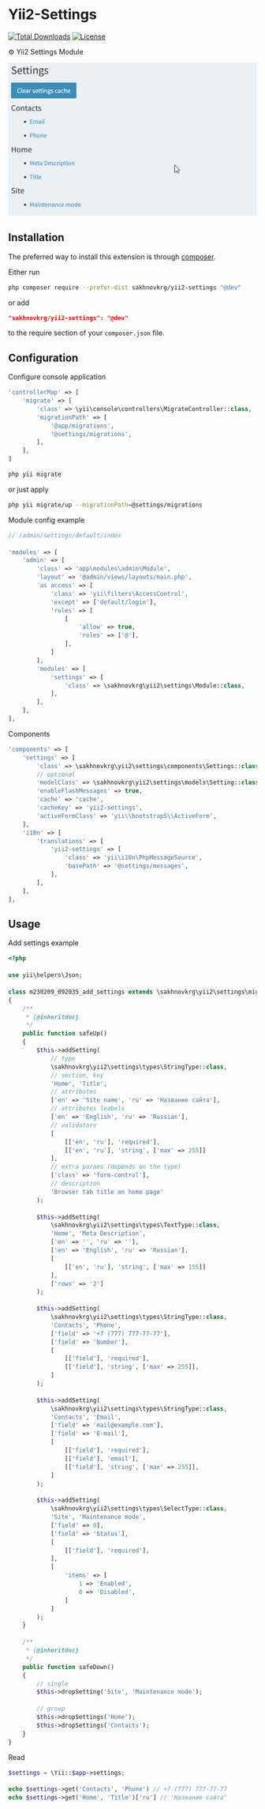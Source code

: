 # Yii2-Settings
[![Total Downloads](https://poser.pugx.org/sakhnovkrg/yii2-settings/downloads.svg)](https://packagist.org/packages/sakhnovkrg/yii2-settings)
[![License](https://poser.pugx.org/sakhnovkrg/yii2-settings/license.svg)](https://packagist.org/packages/sakhnovkrg/yii2-settings)

⚙️ Yii2 Settings Module

![showcase](https://raw.githubusercontent.com/sakhnovkrg/yii2-settings/master/docs/licecap.gif)

## Installation

The preferred way to install this extension is through [composer](http://getcomposer.org/download/).

Either run

```bash
php composer require --prefer-dist sakhnovkrg/yii2-settings "@dev"
```

or add

```json
"sakhnovkrg/yii2-settings": "@dev"
```

to the require section of your `composer.json` file.

## Configuration
Configure console application

```php
'controllerMap' => [
    'migrate' => [
        'class' => \yii\console\controllers\MigrateController::class,
        'migrationPath' => [
            '@app/migrations',
            '@settings/migrations',
        ],
    ],
]
```

```bash
php yii migrate
```

or just apply

```bash
php yii migrate/up --migrationPath=@settings/migrations
```

Module config example
```php
// /admin/settings/default/index

'modules' => [
    'admin' => [
        'class' => 'app\modules\admin\Module',
        'layout' => '@admin/views/layouts/main.php',
        'as access' => [
            'class' => 'yii\filters\AccessControl',
            'except' => ['default/login'],
            'rules' => [
                [
                    'allow' => true,
                    'roles' => ['@'],
                ],
            ]
        ],
        'modules' => [
            'settings' => [
                'class' => \sakhnovkrg\yii2\settings\Module::class,
            ],
        ],
    ],
],
```

Components

```php
'components' => [
    'settings' => [
        'class' => \sakhnovkrg\yii2\settings\components\Settings::class,
        // optional
        'modelClass' => \sakhnovkrg\yii2\settings\models\Setting::class,
        'enableFlashMessages' => true,
        'cache' => 'cache',
        'cacheKey' => 'yii2-settings',
        'activeFormClass' => 'yii\\bootstrap5\\ActiveForm',
    ],
    'i18n' => [
        'translations' => [
            'yii2-settings' => [
                'class' => 'yii\i18n\PhpMessageSource',
                'basePath' => '@settings/messages',
            ],
        ],
    ],
],
```

## Usage

Add settings example

```php
<?php

use yii\helpers\Json;

class m230209_092035_add_settings extends \sakhnovkrg\yii2\settings\migrations\Migration
{
    /**
     * {@inheritdoc}
     */
    public function safeUp()
    {
        $this->addSetting(
            // type
            \sakhnovkrg\yii2\settings\types\StringType::class,
            // section, key
            'Home', 'Title',
            // attributes
            ['en' => 'Site name', 'ru' => 'Название сайта'],
            // attributes leabels
            ['en' => 'English', 'ru' => 'Russian'],
            // validators
            [
                [['en', 'ru'], 'required'],
                [['en', 'ru'], 'string', ['max' => 255]]
            ],
            // extra params (depends on the type)
            ['class' => 'form-control'],
            // description
            'Browser tab title on home page'
        );

        $this->addSetting(
            \sakhnovkrg\yii2\settings\types\TextType::class,
            'Home', 'Meta Description',
            ['en' => '', 'ru' => ''],
            ['en' => 'English', 'ru' => 'Russian'],
            [
                [['en', 'ru'], 'string', ['max' => 155]]
            ],
            ['rows' => '2']
        );

        $this->addSetting(
            \sakhnovkrg\yii2\settings\types\StringType::class,
            'Contacts', 'Phone',
            ['field' => '+7 (777) 777-77-77'],
            ['field' => 'Number'],
            [
                [['field'], 'required'],
                [['field'], 'string', ['max' => 255]],
            ]
        );

        $this->addSetting(
            \sakhnovkrg\yii2\settings\types\StringType::class,
            'Contacts', 'Email',
            ['field' => 'mail@example.com'],
            ['field' => 'E-mail'],
            [
                [['field'], 'required'],
                [['field'], 'email'],
                [['field'], 'string', ['max' => 255]],
            ]
        );

        $this->addSetting(
            \sakhnovkrg\yii2\settings\types\SelectType::class,
            'Site', 'Maintenance mode',
            ['field' => 0],
            ['field' => 'Status'],
            [
                [['field'], 'required'],
            ],
            [
                'items' => [
                    1 => 'Enabled',
                    0 => 'Disabled',
                ]
            ]
        );
    }

    /**
     * {@inheritdoc}
     */
    public function safeDown()
    {
        // single
        $this->dropSetting('Site', 'Maintenance mode');

        // group
        $this->dropSettings('Home');
        $this->dropSettings('Contacts');
    }
}
```

Read

```php
$settings = \Yii::$app->settings;

echo $settings->get('Contacts', 'Phone') // +7 (777) 777-77-77
echo $settings->get('Home', 'Title')['ru'] // 'Название сайта'
```
